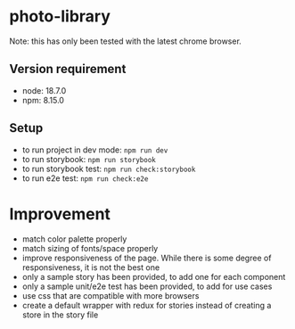 # photo-library

Note: this has only been tested with the latest chrome browser.

## Version requirement
- node: 18.7.0
- npm: 8.15.0

## Setup
- to run project in dev mode: `npm run dev`
- to run storybook: `npm run storybook`
- to run storybook test: `npm run check:storybook`
- to run e2e test: `npm run check:e2e`

# Improvement
- match color palette properly
- match sizing of fonts/space properly
- improve responsiveness of the page. While there is some degree of responsiveness, it is not the best one
- only a sample story has been provided, to add one for each component
- only a sample unit/e2e test has been provided, to add for use cases
- use css that are compatible with more browsers
- create a default wrapper with redux for stories instead of creating a store in the story file
